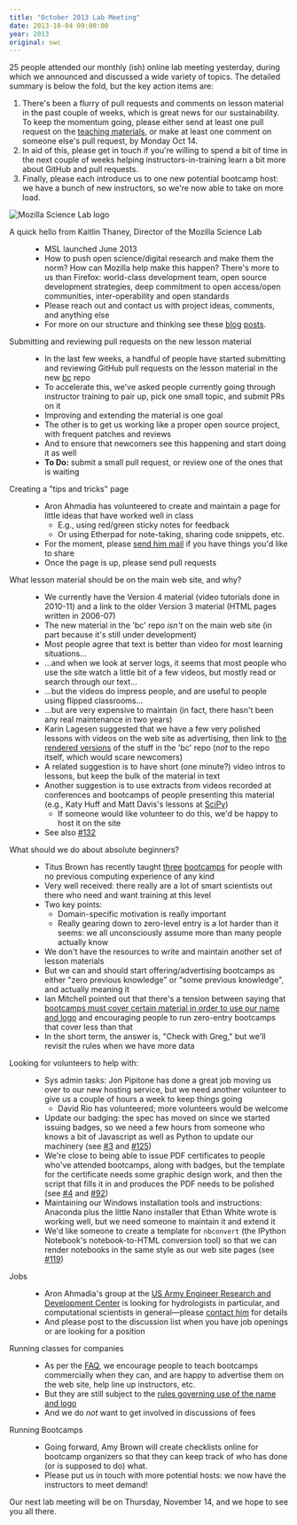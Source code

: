```yaml
---
title: "October 2013 Lab Meeting"
date: 2013-10-04 09:00:00
year: 2013
original: swc
---
```

<p>
  25 people attended our monthly (ish) online lab meeting yesterday,
  during which we announced and discussed a wide variety of topics.
  The detailed summary is below the fold,
  but the key action items are:
</p>
<ol>
  <li>There's been a flurry of pull requests and comments on lesson material in the past couple of weeks, which is great news for our sustainability. To keep the momentum going, please either send at least one pull request on the <a href="{{site.github_url}}/bc/tree/gh-pages/lessons">teaching materials</a>, or make at least one comment on someone else's pull request, by Monday Oct 14.</li>
  <li>In aid of this, please get in touch if you're willing to spend a bit of time in the next couple of weeks helping instructors-in-training learn a bit more about GitHub and pull requests.</li>
  <li>Finally, please each introduce us to one new potential bootcamp host: we have a bunch of new instructors, so we're now able to take on more load.</li>
</ol>
<p><img src="{{site.github.url}}/files/2013/10/mozilla-science-lab-logo.png" alt="Mozilla Science Lab logo" /></p>
<dl>

  <dt>A quick hello from Kaitlin Thaney, Director of the Mozilla Science Lab</dt>
  <dd>
    <ul>
      <li>MSL launched June 2013</li>
      <li>How to push open science/digital research and make them the norm? How can Mozilla help make this happen?  There's more to us than Firefox: world-class development team, open source development strategies, deep commitment to open access/open communities, inter-operability and open standards</li>
      <li>Please reach out and contact us with project ideas, comments, and anything else</li>
      <li>For more on our structure and thinking see these <a href="http://kaythaney.com/2013/09/01/our-plan-for-the-science-lab-version-1-0/">blog</a> <a href="http://kaythaney.com/2013/09/03/addressing-the-black-box-in-research/">posts</a>.</li>
    </ul>
  </dd>

  <dt>Submitting and reviewing pull requests on the new lesson material</dt>
  <dd>
    <ul>
      <li>In the last few weeks, a handful of people have started submitting and reviewing GitHub pull requests on the lesson material in the new <a href="{{site.github_url}}/bc">bc</a> repo</li>
      <li>To accelerate this, we've asked people currently going through instructor training to pair up, pick one small topic, and submit PRs on it</li>
      <li>Improving and extending the material is one goal</li>
      <li>The other is to get us working like a proper open source project, with frequent patches and reviews</li>
      <li>And to ensure that newcomers see this happening and start doing it as well</li>
      <li><strong>To Do:</strong> submit a small pull request, or review one of the ones that is waiting</li>
    </ul>
  </dd>

  <dt>Creating a "tips and tricks" page</dt>
  <dd>
    <ul>
      <li>Aron Ahmadia has volunteered to create and maintain a page for little ideas that have worked well in class
	<ul>
	  <li>E.g., using red/green sticky notes for feedback</li>
	  <li>Or using Etherpad for note-taking, sharing code snippets, etc.</li>
	</ul>
      </li>
      <li>For the moment, please <a href="mailto:aron@ahmadia.net?subject=tips and tricks">send him mail</a> if you have things you'd like to share</li>
      <li>Once the page is up, please send pull requests</li>
    </ul>
  </dd>

  <dt>What lesson material should be on the main web site, and why?</dt>
  <dd>
    <ul>
      <li>We currently have the Version 4 material (video tutorials done in 2010-11) and a link to the older Version 3 material (HTML pages written in 2006-07)</li>
      <li>The new material in the 'bc' repo <em>isn't</em> on the main web site (in part because it's still under development)</li>
      <li>Most people agree that text is better than video for most learning situations...</li>
      <li>...and when we look at server logs, it seems that most people who use the site watch a little bit of a few videos, but mostly read or search through our text...</li>
      <li>...but the videos do impress people, and are useful to people using flipped classrooms...</li>
      <li>...but are very expensive to maintain (in fact, there hasn't been any real maintenance in two years)</li>
      <li>Karin Lagesen suggested that we have a few very polished lessons with videos on the web site as advertising, then link to <a href="http://swcarpentry.github.io/bc/lessons/">the rendered versions</a> of the stuff in the 'bc' repo (<em>not</em> to the repo itself, which would scare newcomers)</li>
      <li>A related suggestion is to have short (one minute?) video intros to lessons, but keep the bulk of the material in text</li>
      <li>Another suggestion is to use extracts from videos recorded at conferences and bootcamps of people presenting this material (e.g., Katy Huff and Matt Davis's lessons at <a href="http://pyvideo.org/video/1932/version-control-and-unit-testing-for-scientific-s">SciPy</a>)
	<ul>
	  <li>If someone would like volunteer to do this, we'd be happy to host it on the site</li>
	</ul>
      </li>
      <li>See also <a href="{{site.github_url}}/site/issues/132">#132</a></li>
    </ul>
  </dd>

  <dt>What should we do about absolute beginners?</dt>
  <dd>
    <ul>
      <li>Titus Brown has recently taught <a href="http://ivory.idyll.org/blog/2013-teaching-workshops.html">three</a> <a href="http://2013-uw-zero-entry.readthedocs.org/en/latest/">bootcamps</a> for people with no previous computing experience of any kind</li>
      <li>Very well received: there really are a lot of smart scientists out there who need and want training at this level</li>
      <li>Two key points:
	<ul>
	  <li>Domain-specific motivation is really important</li>
	  <li>Really gearing down to zero-level entry is a lot harder than it seems: we all unconsciously assume more than many people actually know</li>
	</ul>
      </li>
      <li>We don't have the resources to write and maintain another set of lesson materials</li>
      <li>But we can and should start offering/advertising bootcamps as either "zero previous knowledge" or "some previous knowledge", and actually meaning it</li>
      <li>Ian Mitchell pointed out that there's a tension between saying that <a href="{{site.baseurl}}/faq/#who-can-run-a-bootcamp">bootcamps must cover certain material in order to use our name and logo</a> and encouraging people to run zero-entry bootcamps that cover less than that</li>
      <li>In the short term, the answer is, "Check with Greg," but we'll revisit the rules when we have more data</li>
    </ul>
  </dd>

  <dt>Looking for volunteers to help with:</dt>
  <dd>
    <ul>
      <li>Sys admin tasks: Jon Pipitone has done a great job moving us over to our new hosting service, but we need another volunteer to give us a couple of hours a week to keep things going
	<ul>
	  <li>David Rio has volunteered; more volunteers would be welcome</li>
	</ul>
      </li>
      <li>Update our badging: the spec has moved on since we started issuing badges, so we need a few hours from someone who knows a bit of Javascript as well as Python to update our machinery (see <a href="{{site.github_url}}/site/issues/3">#3</a> and <a href="{{site.github_url}}/site/issues/125">#125</a>)</li>
      <li>We're close to being able to issue PDF certificates to people who've attended bootcamps, along with badges, but the template for the certificate needs some graphic design work, and then the script that fills it in and produces the PDF needs to be polished (see <a href="{{site.github_url}}/site/issues/4">#4</a> and <a href="{{site.github_url}}/site/pull/92">#92</a>)</li>
      <li>Maintaining our Windows installation tools and instructions: Anaconda plus the little Nano installer that Ethan White wrote is working well, but we need someone to maintain it and extend it</li>
      <li>We'd like someone to create a template for <code>nbconvert</code> (the IPython Notebook's notebook-to-HTML conversion tool) so that we can render notebooks in the same style as our web site pages (see <a href="{{site.github_url}}/site/issues/119">#119</a>)</li>
    </ul>
  </dd>

  <dt>Jobs</dt>
  <dd>
    <ul>
      <li>Aron Ahmadia's group at the <a href="http://www.erdc.usace.army.mil/">US Army Engineer Research and Development Center</a> is looking for hydrologists in particular, and computational scientists in general&mdash;please <a href="mailto:aron@ahmadia.net">contact him</a> for details</li>
      <li>And please post to the discussion list when you have job openings or are looking for a position</li>
    </ul>
  </dd>

  <dt>Running classes for companies</dt>
  <dd>
    <ul>
      <li>As per the <a href="{{site.baseurl}}/faq/#commercial-offerings">FAQ</a>, we encourage people to teach bootcamps commercially when they can, and are happy to advertise them on the web site, help line up instructors, etc.</li>
      <li>But they are still subject to the <a href="{{site.baseurl}}/faq/#who-can-run-a-bootcamp">rules governing use of the name and logo</a></li>
      <li>And we do <em>not</em> want to get involved in discussions of fees</li>
    </ul>
  </dd>

  <dt>Running Bootcamps</dt>
  <dd>
    <ul>
      <li>Going forward, Amy Brown will create checklists online for bootcamp organizers so that they can keep track of who has done (or is supposed to do) what.</li>
      <li>Please put us in touch with more potential hosts: we now have the instructors to meet demand!</li>
    </ul>
  </dd>

</dl>

<p>Our next lab meeting will be on Thursday, November 14, and we hope to see you all there.</p>

